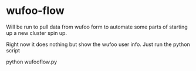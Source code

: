 wufoo-flow
==========

Will be run to pull data from wufoo form to automate some parts of starting up a new cluster spin up. 

Right now it does nothing but show the wufoo user info. Just run the python script

python wufooflow.py

